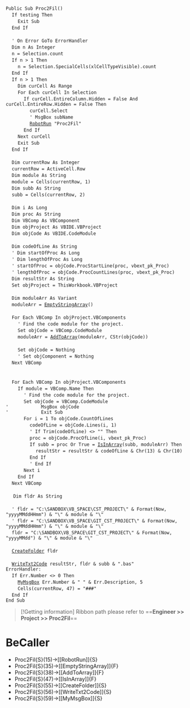 &nbsp;  &nbsp;  &nbsp;  &nbsp;  
`Public Sub Proc2Fil()`  
&nbsp;&nbsp;&nbsp;&nbsp;`If testing Then`  
&nbsp;&nbsp;&nbsp;&nbsp;&nbsp;&nbsp;&nbsp;&nbsp;`Exit Sub`  
&nbsp;&nbsp;&nbsp;&nbsp;`End If`  
&nbsp;  &nbsp;  &nbsp;  &nbsp;  
&nbsp;&nbsp;&nbsp;&nbsp;`' On Error GoTo ErrorHandler`  
&nbsp;&nbsp;&nbsp;&nbsp;`Dim n As Integer`  
&nbsp;&nbsp;&nbsp;&nbsp;`n = Selection.count`  
&nbsp;&nbsp;&nbsp;&nbsp;`If n > 1 Then`  
&nbsp;&nbsp;&nbsp;&nbsp;&nbsp;&nbsp;&nbsp;&nbsp;`n = Selection.SpecialCells(xlCellTypeVisible).count`  
&nbsp;&nbsp;&nbsp;&nbsp;`End If`  
&nbsp;&nbsp;&nbsp;&nbsp;`If n > 1 Then`  
&nbsp;&nbsp;&nbsp;&nbsp;&nbsp;&nbsp;&nbsp;&nbsp;`Dim curCell As Range`  
&nbsp;&nbsp;&nbsp;&nbsp;&nbsp;&nbsp;&nbsp;&nbsp;`For Each curCell In Selection`  
&nbsp;&nbsp;&nbsp;&nbsp;&nbsp;&nbsp;&nbsp;&nbsp;&nbsp;&nbsp;&nbsp;&nbsp;`If curCell.EntireColumn.Hidden = False And curCell.EntireRow.Hidden = False Then`  
&nbsp;&nbsp;&nbsp;&nbsp;&nbsp;&nbsp;&nbsp;&nbsp;&nbsp;&nbsp;&nbsp;&nbsp;&nbsp;&nbsp;&nbsp;&nbsp;`curCell.Select`  
&nbsp;&nbsp;&nbsp;&nbsp;&nbsp;&nbsp;&nbsp;&nbsp;&nbsp;&nbsp;&nbsp;&nbsp;&nbsp;&nbsp;&nbsp;&nbsp;`' MsgBox subName`  
&nbsp;&nbsp;&nbsp;&nbsp;&nbsp;&nbsp;&nbsp;&nbsp;&nbsp;&nbsp;&nbsp;&nbsp;&nbsp;&nbsp;&nbsp;&nbsp;[`RobotRun`](RobotRun)` "Proc2Fil"`  
&nbsp;&nbsp;&nbsp;&nbsp;&nbsp;&nbsp;&nbsp;&nbsp;&nbsp;&nbsp;&nbsp;&nbsp;`End If`  
&nbsp;&nbsp;&nbsp;&nbsp;&nbsp;&nbsp;&nbsp;&nbsp;`Next curCell`  
&nbsp;&nbsp;&nbsp;&nbsp;&nbsp;&nbsp;&nbsp;&nbsp;`Exit Sub`  
&nbsp;&nbsp;&nbsp;&nbsp;`End If`  
&nbsp;  &nbsp;  &nbsp;  &nbsp;  
&nbsp;&nbsp;&nbsp;&nbsp;`Dim currentRow As Integer`  
&nbsp;&nbsp;&nbsp;&nbsp;`currentRow = ActiveCell.Row`  
&nbsp;&nbsp;&nbsp;&nbsp;`Dim module As String`  
&nbsp;&nbsp;&nbsp;&nbsp;`module = Cells(currentRow, 1)`  
&nbsp;&nbsp;&nbsp;&nbsp;`Dim subb As String`  
&nbsp;&nbsp;&nbsp;&nbsp;`subb = Cells(currentRow, 2)`  
&nbsp;  &nbsp;  &nbsp;  &nbsp;  
&nbsp;&nbsp;&nbsp;&nbsp;`Dim i As Long`  
&nbsp;&nbsp;&nbsp;&nbsp;`Dim proc As String`  
&nbsp;&nbsp;&nbsp;&nbsp;`Dim VBComp As VBComponent`  
&nbsp;&nbsp;&nbsp;&nbsp;`Dim objProject As VBIDE.VBProject`  
&nbsp;&nbsp;&nbsp;&nbsp;`Dim objCode As VBIDE.CodeModule`  
&nbsp;  &nbsp;  &nbsp;  &nbsp;  
&nbsp;&nbsp;&nbsp;&nbsp;`Dim codeOfLine As String`  
&nbsp;&nbsp;&nbsp;&nbsp;`' Dim startOfProc As Long`  
&nbsp;&nbsp;&nbsp;&nbsp;`' Dim lengthOfProc As Long`  
&nbsp;&nbsp;&nbsp;&nbsp;`' startOfProc = objCode.ProcStartLine(proc, vbext_pk_Proc)`  
&nbsp;&nbsp;&nbsp;&nbsp;`' lengthOfProc = objCode.ProcCountLines(proc, vbext_pk_Proc)`  
&nbsp;&nbsp;&nbsp;&nbsp;`Dim resultStr As String`  
&nbsp;&nbsp;&nbsp;&nbsp;`Set objProject = ThisWorkbook.VBProject`  
&nbsp;  &nbsp;  &nbsp;  &nbsp;  
&nbsp;&nbsp;&nbsp;&nbsp;`Dim moduleArr As Variant`  
&nbsp;&nbsp;&nbsp;&nbsp;`moduleArr = `[`EmptyStringArray`](EmptyStringArray)`()`  
&nbsp;  &nbsp;  &nbsp;  &nbsp;  
&nbsp;&nbsp;&nbsp;&nbsp;`For Each VBComp In objProject.VBComponents`  
&nbsp;&nbsp;&nbsp;&nbsp;&nbsp;&nbsp;&nbsp;&nbsp;`' Find the code module for the project.`  
&nbsp;&nbsp;&nbsp;&nbsp;&nbsp;&nbsp;&nbsp;&nbsp;`Set objCode = VBComp.CodeModule`  
&nbsp;&nbsp;&nbsp;&nbsp;&nbsp;&nbsp;&nbsp;&nbsp;`moduleArr = `[`AddToArray`](AddToArray)`(moduleArr, CStr(objCode))`  
&nbsp;  &nbsp;  &nbsp;  &nbsp;  
&nbsp;&nbsp;&nbsp;&nbsp;&nbsp;&nbsp;&nbsp;&nbsp;`Set objCode = Nothing`  
&nbsp;&nbsp;&nbsp;&nbsp;&nbsp;&nbsp;&nbsp;&nbsp;`' Set objComponent = Nothing`  
&nbsp;&nbsp;&nbsp;&nbsp;`Next VBComp`  
&nbsp;  &nbsp;  &nbsp;  &nbsp;  
&nbsp;  &nbsp;  &nbsp;  &nbsp;  
&nbsp;&nbsp;&nbsp;&nbsp;`For Each VBComp In objProject.VBComponents`  
&nbsp;&nbsp;&nbsp;&nbsp;&nbsp;&nbsp;&nbsp;&nbsp;`If module = VBComp.Name Then`  
&nbsp;&nbsp;&nbsp;&nbsp;&nbsp;&nbsp;&nbsp;&nbsp;&nbsp;&nbsp;&nbsp;&nbsp;`' Find the code module for the project.`  
&nbsp;&nbsp;&nbsp;&nbsp;&nbsp;&nbsp;&nbsp;&nbsp;&nbsp;&nbsp;&nbsp;&nbsp;`Set objCode = VBComp.CodeModule`  
`'            MsgBox objCode`  
`'            Exit Sub`  
&nbsp;&nbsp;&nbsp;&nbsp;&nbsp;&nbsp;&nbsp;&nbsp;&nbsp;&nbsp;&nbsp;&nbsp;`For i = 1 To objCode.CountOfLines`  
&nbsp;&nbsp;&nbsp;&nbsp;&nbsp;&nbsp;&nbsp;&nbsp;&nbsp;&nbsp;&nbsp;&nbsp;&nbsp;&nbsp;&nbsp;&nbsp;`codeOfLine = objCode.Lines(i, 1)`  
&nbsp;&nbsp;&nbsp;&nbsp;&nbsp;&nbsp;&nbsp;&nbsp;&nbsp;&nbsp;&nbsp;&nbsp;&nbsp;&nbsp;&nbsp;&nbsp;`' If Trim(codeOfLine) <> "" Then`  
&nbsp;&nbsp;&nbsp;&nbsp;&nbsp;&nbsp;&nbsp;&nbsp;&nbsp;&nbsp;&nbsp;&nbsp;&nbsp;&nbsp;&nbsp;&nbsp;`proc = objCode.ProcOfLine(i, vbext_pk_Proc)`  
&nbsp;&nbsp;&nbsp;&nbsp;&nbsp;&nbsp;&nbsp;&nbsp;&nbsp;&nbsp;&nbsp;&nbsp;&nbsp;&nbsp;&nbsp;&nbsp;`If subb = proc Or True = `[`IsInArray`](IsInArray)`(subb, moduleArr) Then`  
&nbsp;&nbsp;&nbsp;&nbsp;&nbsp;&nbsp;&nbsp;&nbsp;&nbsp;&nbsp;&nbsp;&nbsp;&nbsp;&nbsp;&nbsp;&nbsp;&nbsp;&nbsp;&nbsp;&nbsp;`resultStr = resultStr & codeOfLine & Chr(13) & Chr(10)`  
&nbsp;&nbsp;&nbsp;&nbsp;&nbsp;&nbsp;&nbsp;&nbsp;&nbsp;&nbsp;&nbsp;&nbsp;&nbsp;&nbsp;&nbsp;&nbsp;`End If`  
&nbsp;&nbsp;&nbsp;&nbsp;&nbsp;&nbsp;&nbsp;&nbsp;&nbsp;&nbsp;&nbsp;&nbsp;&nbsp;&nbsp;&nbsp;&nbsp;`' End If`  
&nbsp;&nbsp;&nbsp;&nbsp;&nbsp;&nbsp;&nbsp;&nbsp;&nbsp;&nbsp;&nbsp;&nbsp;`Next i`  
&nbsp;&nbsp;&nbsp;&nbsp;&nbsp;&nbsp;&nbsp;&nbsp;`End If`  
&nbsp;&nbsp;&nbsp;&nbsp;`Next VBComp`  
&nbsp;  &nbsp;  &nbsp;  &nbsp;  
&nbsp;&nbsp;&nbsp;&nbsp;&nbsp;`Dim fldr As String`  
&nbsp;  &nbsp;  &nbsp;  &nbsp;  
&nbsp;&nbsp;&nbsp;&nbsp;`' fldr = "C:\SANDBOX\VB_SPACE\CST_PROJECT\" & Format(Now, "yyyyMMddHHmm") & "\" & module & "\"`  
&nbsp;&nbsp;&nbsp;&nbsp;`' fldr = "C:\SANDBOX\VB_SPACE\GIT_CST_PROJECT\" & Format(Now, "yyyyMMddHHmm") & "\" & module & "\"`  
&nbsp;&nbsp;&nbsp;&nbsp;`fldr = "C:\SANDBOX\VB_SPACE\GIT_CST_PROJECT\" & Format(Now, "yyyyMMdd") & "\" & module & "\"`  
&nbsp;  &nbsp;  &nbsp;  &nbsp;  
&nbsp;&nbsp;&nbsp;&nbsp;[`CreateFolder`](CreateFolder)` fldr`  
&nbsp;  &nbsp;  &nbsp;  &nbsp;  
&nbsp;&nbsp;&nbsp;&nbsp;[`WriteTxt2Code`](WriteTxt2Code)` resultStr, fldr & subb & ".bas"`  
`ErrorHandler:`  
&nbsp;&nbsp;&nbsp;&nbsp;`If Err.Number <> 0 Then`  
&nbsp;&nbsp;&nbsp;&nbsp;&nbsp;&nbsp;&nbsp;&nbsp;[`MyMsgBox`](MyMsgBox)` Err.Number & " " & Err.Description, 5`  
&nbsp;&nbsp;&nbsp;&nbsp;&nbsp;&nbsp;&nbsp;&nbsp;`Cells(currentRow, 47) = "###"`  
&nbsp;&nbsp;&nbsp;&nbsp;`End If`  
`End Sub`  


> [!Getting information]
> Ribbon path please refer to ==**Engineer >> Project >> Proc2Fil**==


# BeCaller
- Proc2Fil{S}(15)->[[RobotRun]]{S}
- Proc2Fil{S}(35)->[[EmptyStringArray]]{F}
- Proc2Fil{S}(38)->[[AddToArray]]{F}
- Proc2Fil{S}(47)->[[IsInArray]]{F}
- Proc2Fil{S}(55)->[[CreateFolder]]{S}
- Proc2Fil{S}(56)->[[WriteTxt2Code]]{S}
- Proc2Fil{S}(59)->[[MyMsgBox]]{S}

